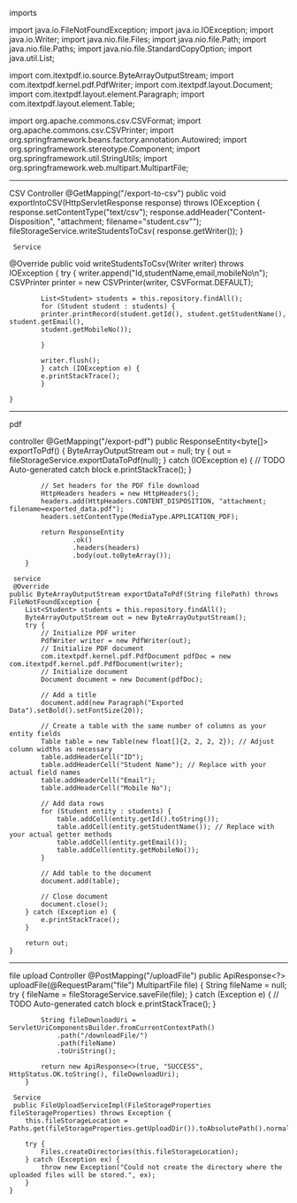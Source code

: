 imports

import java.io.FileNotFoundException;
import java.io.IOException;
import java.io.Writer;
import java.nio.file.Files;
import java.nio.file.Path;
import java.nio.file.Paths;
import java.nio.file.StandardCopyOption;
import java.util.List;

import com.itextpdf.io.source.ByteArrayOutputStream;
import com.itextpdf.kernel.pdf.PdfWriter;
import com.itextpdf.layout.Document;
import com.itextpdf.layout.element.Paragraph;
import com.itextpdf.layout.element.Table;

import org.apache.commons.csv.CSVFormat;
import org.apache.commons.csv.CSVPrinter;
import org.springframework.beans.factory.annotation.Autowired;
import org.springframework.stereotype.Component;
import org.springframework.util.StringUtils;
import org.springframework.web.multipart.MultipartFile;

----------------------------------------------------------------------------------------------------

CSV
Controller
  @GetMapping("/export-to-csv")
	    public void exportIntoCSV(HttpServletResponse response) throws IOException {
	      response.setContentType("text/csv");
	      response.addHeader("Content-Disposition", "attachment; filename=\"student.csv\"");
	      fileStorageService.writeStudentsToCsv( response.getWriter());
	    }

     Service
@Override
	public void writeStudentsToCsv(Writer writer) throws IOException {
		try {
			writer.append("Id,studentName,email,mobileNo\n"); 
			CSVPrinter printer = new CSVPrinter(writer, CSVFormat.DEFAULT);

			List<Student> students = this.repository.findAll();
			for (Student student : students) {
			printer.printRecord(student.getId(), student.getStudentName(), student.getEmail(),
			student.getMobileNo());
			
			}
			
			writer.flush();
			} catch (IOException e) {
			e.printStackTrace();
			}
		
	}
--------------------------------------------------------------------------------------------------------
pdf

controller
 @GetMapping("/export-pdf")
	    public ResponseEntity<byte[]> exportToPdf() {
	    	ByteArrayOutputStream out = null;
			try {
				out = fileStorageService.exportDataToPdf(null);
			} catch (IOException e) {
				// TODO Auto-generated catch block
				e.printStackTrace();
			}

	        // Set headers for the PDF file download
	        HttpHeaders headers = new HttpHeaders();
	        headers.add(HttpHeaders.CONTENT_DISPOSITION, "attachment; filename=exported_data.pdf");
	        headers.setContentType(MediaType.APPLICATION_PDF);

	        return ResponseEntity
	                .ok()
	                .headers(headers)
	                .body(out.toByteArray());
	    }

     service
     @Override
	public ByteArrayOutputStream exportDataToPdf(String filePath) throws FileNotFoundException {
		List<Student> students = this.repository.findAll();
		ByteArrayOutputStream out = new ByteArrayOutputStream();
        try {
        	// Initialize PDF writer
            PdfWriter writer = new PdfWriter(out);
            // Initialize PDF document
            com.itextpdf.kernel.pdf.PdfDocument pdfDoc = new com.itextpdf.kernel.pdf.PdfDocument(writer);
            // Initialize document
            Document document = new Document(pdfDoc);

            // Add a title
            document.add(new Paragraph("Exported Data").setBold().setFontSize(20));

            // Create a table with the same number of columns as your entity fields
            Table table = new Table(new float[]{2, 2, 2, 2}); // Adjust column widths as necessary
            table.addHeaderCell("ID");
            table.addHeaderCell("Student Name"); // Replace with your actual field names
            table.addHeaderCell("Email");
            table.addHeaderCell("Mobile No");

            // Add data rows
            for (Student entity : students) {
                table.addCell(entity.getId().toString());
                table.addCell(entity.getStudentName()); // Replace with your actual getter methods
                table.addCell(entity.getEmail());
                table.addCell(entity.getMobileNo());
            }

            // Add table to the document
            document.add(table);

            // Close document
            document.close();
        } catch (Exception e) {
            e.printStackTrace();
        }
		
        return out;
	}
---------------------------------------------------------------------------------------------------------------------------------------
 file upload
Controller
 @PostMapping("/uploadFile")
	    public ApiResponse<?> uploadFile(@RequestParam("file") MultipartFile file) {
	        String fileName = null;
			try {
				fileName = fileStorageService.saveFile(file);
			} catch (Exception e) {
				// TODO Auto-generated catch block
				e.printStackTrace();
			}

	        String fileDownloadUri = ServletUriComponentsBuilder.fromCurrentContextPath()
	            .path("/downloadFile/")
	            .path(fileName)
	            .toUriString();

	        return new ApiResponse<>(true, "SUCCESS", HttpStatus.OK.toString(), fileDownloadUri);
	    }

     Service
     public FileUploadServiceImpl(FileStorageProperties fileStorageProperties) throws Exception {
		this.fileStorageLocation = Paths.get(fileStorageProperties.getUploadDir()).toAbsolutePath().normalize();

		try {
			Files.createDirectories(this.fileStorageLocation);
		} catch (Exception ex) {
			throw new Exception("Could not create the directory where the uploaded files will be stored.", ex);
		}
	}
